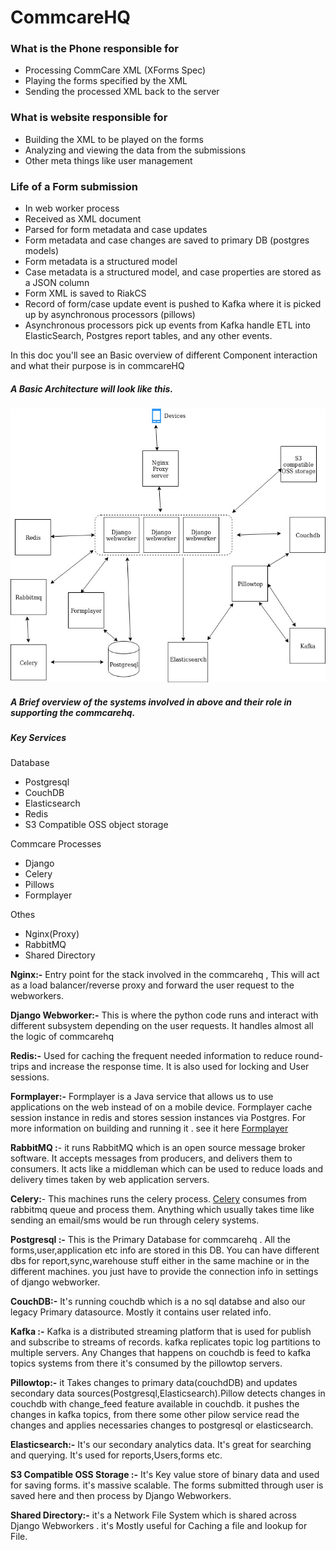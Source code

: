# CommcareHQ 
### What is the Phone responsible for
-   Processing CommCare XML (XForms Spec)
-   Playing the forms specified by the XML
-   Sending the processed XML back to the server
### What is website responsible for 
-   Building the XML to be played on the forms
-   Analyzing and viewing the data from the submissions
-   Other meta things like user management
### Life of a Form submission
-   In web worker process
-   Received as XML document
-   Parsed for form metadata and case updates
-   Form metadata and case changes are saved to primary DB (postgres models)
-   Form metadata is a structured model
-   Case metadata is a structured model, and case properties are stored as a JSON column
-   Form XML is saved to RiakCS
-   Record of form/case update event is pushed to Kafka where it is picked up by asynchronous processors (pillows)
-   Asynchronous processors pick up events from Kafka handle ETL into ElasticSearch, Postgres report tables, and any other events.


In this doc you'll see an Basic overview of different Component interaction and what their purpose is in commcareHQ

##### A Basic Architecture will look like this.
  
  
![Architecture](img/arch.jpg)


  ##### A Brief overview of the systems involved in above and their role in supporting the commcarehq.
  ##### Key Services
  Database
  * Postgresql
  * CouchDB
  * Elasticsearch
  * Redis
  * S3 Compatible OSS object storage
  
Commcare Processes
  * Django
  * Celery
  * Pillows
  * Formplayer
  
  Othes
  * Nginx(Proxy)
  * RabbitMQ
  * Shared Directory
  
 **Nginx:-** Entry point for the stack involved in the commcarehq , This will act as a load balancer/reverse proxy and forward the user request to the webworkers.
 
  **Django Webworker:-** This is where the python code runs and interact with different subsystem depending on the user requests. It handles almost all the logic of commcarehq
 
 **Redis:-** Used for caching the frequent needed information to reduce round-trips and increase the response time. It is also used for locking and User sessions.

**Formplayer:-** Formplayer is a Java service that allows us to use applications on the web instead of on a 
mobile device. Formplayer cache session instance in redis and stores session instances via Postgres. For more information on building and running it . see it here [Formplayer](https://github.com/dimagi/formplayer)

**RabbitMQ :**- it runs RabbitMQ which is an open source message broker software. It accepts messages from producers, and delivers them to consumers. It acts like a middleman which can be used to reduce loads and delivery times taken by web application servers.

**Celery:**- This machines runs the celery process. [Celery](http://www.celeryproject.org/) consumes from rabbitmq queue and process them. Anything which usually takes time like sending an email/sms would be run through celery systems.

**Postgresql :-** This is the Primary Database for commcarehq . All the forms,user,application etc info are stored in this DB. You can have different dbs for report,sync,warehouse stuff either in the same machine or in the different machines. you just have to provide the connection info in settings of django webworker.

**CouchDB:-**  It's running couchdb which is a no sql databse and also our legacy Primary datasource. Mostly it contains user related info.

**Kafka :-** Kafka is a distributed streaming platform that is used for  publish and subscribe to streams of records. kafka  replicates topic log partitions to multiple servers. Any Changes that happens on couchdb is feed to kafka topics systems from there it's consumed by the pillowtop servers.

**Pillowtop:-** it Takes changes to primary data(couchdDB) and updates secondary data sources(Postgresql,Elasticsearch).Pillow detects changes in couchdb with change_feed feature available in couchdb. it pushes the changes in kafka topics, from there some other pilow service read the changes and applies necessaries changes to postgresql or elasticsearch.

**Elasticsearch:-** It's our secondary analytics data. It's great for searching and querying. It's used for reports,Users,forms etc.

**S3 Compatible OSS Storage :-** It's Key value store of binary data and used for saving forms. it's massive scalable. The forms submitted through user is saved here and then process by Django Webworkers.

**Shared Directory:-**  it's a Network File System which is shared across Django Webworkers . it's Mostly useful for Caching a file and lookup for File.

